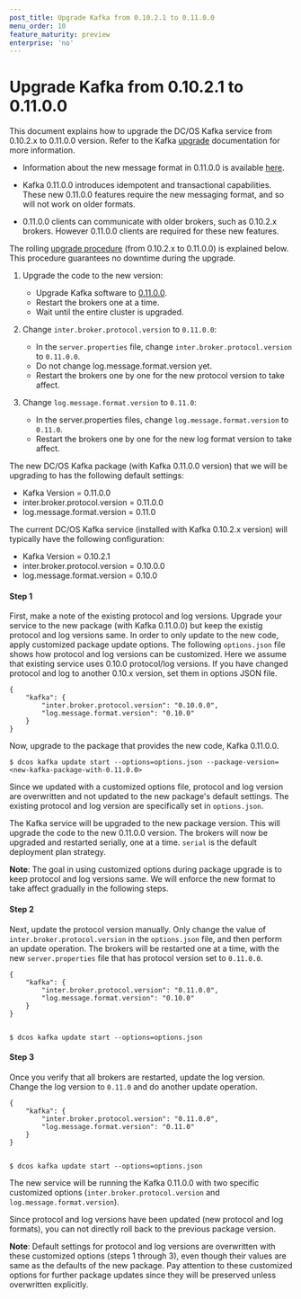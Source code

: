 ```yaml
---
post_title: Upgrade Kafka from 0.10.2.1 to 0.11.0.0
menu_order: 10
feature_maturity: preview
enterprise: 'no'
---
```


# Upgrade Kafka from 0.10.2.1 to 0.11.0.0


This document explains how to upgrade the DC/OS Kafka service from 0.10.2.x to 0.11.0.0 version. Refer to the Kafka [upgrade](https://kafka.apache.org/documentation/#upgrade) documentation for more information.

- Information about the new message format in 0.11.0.0 is available [here](https://kafka.apache.org/documentation/#upgrade_11_message_format).

- Kafka 0.11.0.0 introduces idempotent and transactional capabilities. These new 0.11.0.0 features require the new messaging format, and so will not work on older formats. 

- 0.11.0.0 clients can communicate with older brokers, such as 0.10.2.x brokers. However 0.11.0.0 clients are required for these new features. 

The rolling [upgrade procedure](https://kafka.apache.org/documentation/#upgrade) (from 0.10.2.x to 0.11.0.0) is explained below. This procedure guarantees no downtime during the upgrade.


1. Upgrade the code to the new version:
   * Upgrade Kafka software to [0.11.0.0](https://archive.apache.org/dist/kafka/0.11.0.0/RELEASE_NOTES.html).
   * Restart the brokers one at a time.    
   * Wait until the entire cluster is upgraded.

2. Change `inter.broker.protocol.version` to `0.11.0.0`:

   * In the `server.properties` file, change `inter.broker.protocol.version` to `0.11.0.0`.
   * Do not change log.message.format.version yet.
   * Restart the brokers one by one for the new protocol version to take affect.

3. Change `log.message.format.version` to `0.11.0`:

   * In the server.properties files, change `log.message.format.version` to `0.11.0`.
   * Restart the brokers one by one for the new log format version to take affect.



The new DC/OS Kafka package (with Kafka 0.11.0.0 version) that we will be upgrading to has the following default settings:

* Kafka Version = 0.11.0.0
* inter.broker.protocol.version = 0.11.0.0
* log.message.format.version = 0.11.0

The current DC/OS Kafka service (installed with Kafka 0.10.2.x version) will typically have the following configuration:

* Kafka Version = 0.10.2.1
* inter.broker.protocol.version = 0.10.0.0
* log.message.format.version = 0.10.0


#### Step 1

First, make a note of the existing protocol and log versions. Upgrade your service to the new package (with Kafka 0.11.0.0) but keep the existig protocol and log versions same. In order to only update to the new code, apply customized package update options. The following `options.json` file shows how protocol and log versions can be customized. Here we assume that existing service uses 0.10.0 protocol/log versions. If you have changed protocol and log to another 0.10.x version, set them in options JSON file.
   
    {
        "kafka": {
            "inter.broker.protocol.version": "0.10.0.0",
            "log.message.format.version": "0.10.0"
        }
    }

Now, upgrade to the package that provides the new code, Kafka 0.11.0.0. 

    $ dcos kafka update start --options=options.json --package-version=<new-kafka-package-with-0.11.0.0>

Since we updated with a customized options file, protocol and log version are overwritten and not updated to the new package's default settings. The existing protocol and log version are specifically set in `options.json`. 

The Kafka service will be upgraded to the new package version. This will upgrade the code to the new 0.11.0.0 version. The brokers will now be upgraded and restarted serially, one at a time. `serial` is the default deployment plan strategy.

**Note**: The goal in using customized options during package upgrade is to keep protocol and log versions same. We will enforce the new format to take affect gradually in the following steps.


#### Step 2

Next, update the protocol version manually. Only change the value of `inter.broker.protocol.version` in the `options.json` file, and then perform an update operation. The brokers will be restarted one at a time, with the new `server.properties` file that has protocol version set to `0.11.0.0`. 
    
    {
        "kafka": {
            "inter.broker.protocol.version": "0.11.0.0",
            "log.message.format.version": "0.10.0"
        }
    }
    
   
    $ dcos kafka update start --options=options.json 
    
#### Step 3    
    
Once you verify that all brokers are restarted, update the log version. Change the log version to `0.11.0` and do another update operation. 
   
    {
        "kafka": {
            "inter.broker.protocol.version": "0.11.0.0",
            "log.message.format.version": "0.11.0"
        }
    }
    
   
    $ dcos kafka update start --options=options.json
    
    
The new service will be running the Kafka 0.11.0.0 with two specific customized options (`inter.broker.protocol.version` and `log.message.format.version`). 

Since protocol and log versions have been updated (new protocol and log formats), you can not directly roll back to the previous package version.

**Note**: Default settings for protocol and log versions are overwritten with these customized options (steps 1 through 3), even though  their values are same as the defaults of the new package. Pay attention to these customized options for further package updates since they will be preserved unless overwritten explicitly.

    
    
